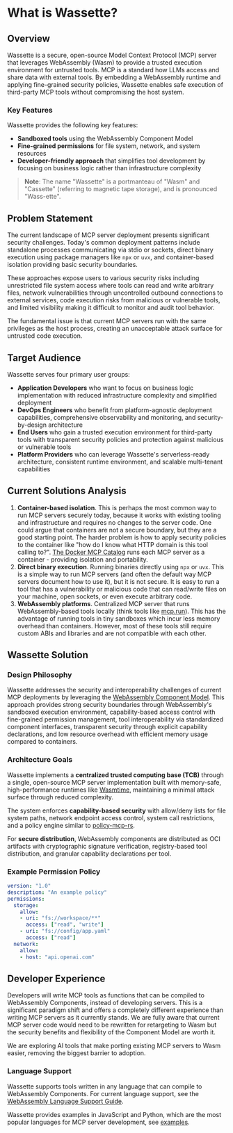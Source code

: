 # What is Wassette?

## Overview

Wassette is a secure, open-source Model Context Protocol (MCP) server that leverages WebAssembly (Wasm) to provide a trusted execution environment for untrusted tools. MCP is a standard how LLMs access and share data with external tools. By embedding a WebAssembly runtime and applying fine-grained security policies, Wassette enables safe execution of third-party MCP tools without compromising the host system.

### Key Features

Wassette provides the following key features:

- **Sandboxed tools** using the WebAssembly Component Model
- **Fine-grained permissions** for file system, network, and system resources
- **Developer-friendly approach** that simplifies tool development by focusing on business logic rather than infrastructure complexity

> **Note**: The name "Wassette" is a portmanteau of "Wasm" and "Cassette" (referring to magnetic tape storage), and is pronounced "Wass-ette".

## Problem Statement

The current landscape of MCP server deployment presents significant security challenges. Today's common deployment patterns include standalone processes communicating via stdio or sockets, direct binary execution using package managers like `npx` or `uvx`, and container-based isolation providing basic security boundaries.

These approaches expose users to various security risks including unrestricted file system access where tools can read and write arbitrary files, network vulnerabilities through uncontrolled outbound connections to external services, code execution risks from malicious or vulnerable tools, and limited visibility making it difficult to monitor and audit tool behavior.

The fundamental issue is that current MCP servers run with the same privileges as the host process, creating an unacceptable attack surface for untrusted code execution.

## Target Audience

Wassette serves four primary user groups:

- **Application Developers** who want to focus on business logic implementation with reduced infrastructure complexity and simplified deployment
- **DevOps Engineers** who benefit from platform-agnostic deployment capabilities, comprehensive observability and monitoring, and security-by-design architecture
- **End Users** who gain a trusted execution environment for third-party tools with transparent security policies and protection against malicious or vulnerable tools
- **Platform Providers** who can leverage Wassette's serverless-ready architecture, consistent runtime environment, and scalable multi-tenant capabilities

## Current Solutions Analysis

1. **Container-based isolation**. This is perhaps the most common way to run MCP servers securely today, because it works with existing tooling and infrastructure and requires no changes to the server code. One could argue that containers are not a secure boundary, but they are a good starting point. The harder problem is how to apply security policies to the container like "how do I know what HTTP domain is this tool calling to?". [The Docker MCP Catalog](https://docs.docker.com/ai/mcp-catalog-and-toolkit/catalog/) runs each MCP server as a container - providing isolation and portability.
2. **Direct binary execution**. Running binaries directly using `npx` or `uvx`. This is a simple way to run MCP servers (and often the default way MCP servers document how to use it), but it is not secure. It is easy to run a tool that has a vulnerability or malicious code that can read/write files on your machine, open sockets, or even execute arbitrary code.
3. **WebAssembly platforms**. Centralized MCP server that runs WebAssembly-based tools locally (think tools like [mcp.run](https://mcp.run)). This has the advantage of running tools in tiny sandboxes which incur less memory overhead than containers. However, most of these tools still require custom ABIs and libraries and are not compatible with each other.

## Wassette Solution

### Design Philosophy

Wassette addresses the security and interoperability challenges of current MCP deployments by leveraging the [WebAssembly Component Model](https://github.com/WebAssembly/component-model). This approach provides strong security boundaries through WebAssembly's sandboxed execution environment, capability-based access control with fine-grained permission management, tool interoperability via standardized component interfaces, transparent security through explicit capability declarations, and low resource overhead with efficient memory usage compared to containers.

### Architecture Goals

Wassette implements a **centralized trusted computing base (TCB)** through a single, open-source MCP server implementation built with memory-safe, high-performance runtimes like [Wasmtime](https://github.com/bytecodealliance/wasmtime), maintaining a minimal attack surface through reduced complexity.

The system enforces **capability-based security** with allow/deny lists for file system paths, network endpoint access control, system call restrictions, and a policy engine similar to [policy-mcp-rs](https://github.com/microsoft/policy-mcp-rs).

For **secure distribution**, WebAssembly components are distributed as OCI artifacts with cryptographic signature verification, registry-based tool distribution, and granular capability declarations per tool.

### Example Permission Policy

```yaml
version: "1.0"
description: "An example policy"
permissions:
  storage:
    allow:
    - uri: "fs://workspace/**"
      access: ["read", "write"]
    - uri: "fs://config/app.yaml"
      access: ["read"]
  network:
    allow:
    - host: "api.openai.com"
```

## Developer Experience

Developers will write MCP tools as functions that can be compiled to WebAssembly Components, instead of developing servers. This is a significant paradigm shift and offers a completely different experience than writing MCP servers as it currently stands. We are fully aware that current MCP server code would need to be rewritten for retargeting to Wasm but the security benefits and flexibility of the Component Model are worth it.

We are exploring AI tools that make porting existing MCP servers to Wasm easier, removing the biggest barrier to adoption.

### Language Support

Wassette supports tools written in any language that can compile to WebAssembly Components. For current language support, see the [WebAssembly Language Support Guide](https://developer.fermyon.com/wasm-languages/webassembly-language-support).

Wassette provides examples in JavaScript and Python, which are the most popular languages for MCP server development, see [examples](../examples/).
